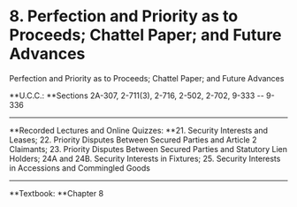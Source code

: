 # 8. Perfection and Priority as to Proceeds; Chattel Paper; and Future Advances

Perfection and Priority as to Proceeds; Chattel Paper; and Future Advances



**U.C.C.: **Sections 2A-307, 2-711(3), 2-716, 2-502, 2-702, 9-333 -- 9-336

** **

**Recorded Lectures and Online Quizzes: **21. Security Interests and Leases; 22. Priority Disputes Between Secured Parties and Article 2 Claimants; 23. Priority Disputes Between Secured Parties and Statutory Lien Holders; 24A and 24B. Security Interests in Fixtures; 25. Security Interests in Accessions and Commingled Goods

** **

**Textbook: **Chapter 8
